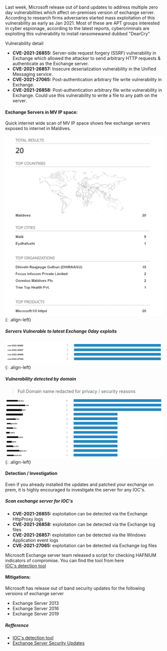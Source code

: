 Last week, Microsoft release out of band updates to address multiple zero day vulnerabilities which affect on-premises version of exchange server. According to research firms adversaries started mass exploitation of this vulnerability as early as Jan 2021. Most of these are APT groups interested in cyber espionage, according to the latest reports, cybercriminals are exploiting this vulnerability to  install ransomewared dubbed "DearCry"

Vulnerability detail

- **CVE-2021-26855:** Server-side request forgery (SSRF) vulnerability in Exchange which allowed the attacker to send arbitrary HTTP requests & authenticate as the Exchange server.
- **CVE-2021-26857:** Insecure deserialization vulnerability in the Unified Messaging service.
- **CVE-2021-27065:** Post-authentication arbitrary file write vulnerability in Exchange.
- **CVE-2021-26858:** Post-authentication arbitrary file write vulnerability in Exchange. Could use this vulnerability to write a file to any path on the server.

#### Exchange Servers in MV IP space:

Quick internet wide scan of MV IP space shows few exchange servers exposed to internet in Maldives. 


![source-01](/img/enu16111111.PNG){: .align-left}

##### Servers Vulnerable to latest Exchange 0day exploits

![source-01](/img/enu161111112.PNG){: .align-left}

##### Vulnerability detected by domain

> Full Domain name redacted for privacy / security reasons
>
![source-01](/img/screenshot1.PNG){: .align-left}

#### Detection / Investigation

Even if you already installed the updates and patched your exchange on prem, it is highly encouraged to investigate the server for any IOC's.

##### Scan exchange server for IOC's

- **CVE-2021-26855:** exploitation can be detected via the  Exchange HttpProxy logs
- **CVE-2021-26858:** exploitation can be detected via the Exchange log files
- **CVE-2021-26857:** exploitation can be detected via the Windows Application event logs
- **CVE-2021-27065:** exploitation can be detected via Exchange log files


Microsoft Exchange server team released a script for checking HAFNIUM indicators of compromise. You can find the tool from here  
[IOC's detection tool](https://github.com/microsoft/CSS-Exchange/tree/main/Security)


#### Mitigations:
Microsoft has release out of band security updates for the following versions of exchange server

- Exchange Server 2013
- Exchange Server 2016
- Exchange Server 2019

##### Refference

- [IOC's detection tool](https://github.com/microsoft/CSS-Exchange/tree/main/Security)
- [Exchange Server Security Updates](https://techcommunity.microsoft.com/t5/exchange-team-blog/released-march-2021-exchange-server-security-updates/ba-p/2175901)



